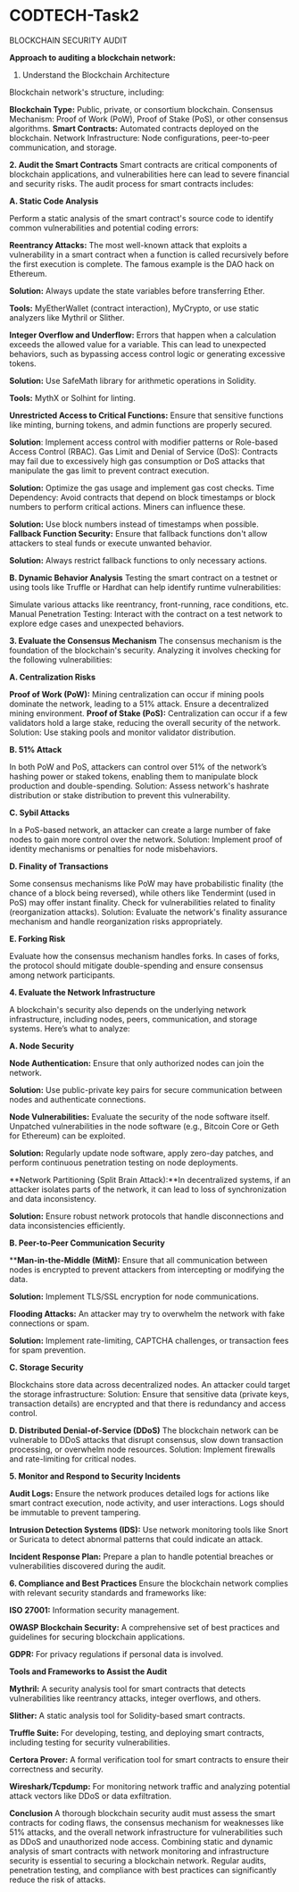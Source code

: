 # CODTECH-Task2
BLOCKCHAIN SECURITY AUDIT

**Approach to auditing a blockchain network:**

1. Understand the Blockchain Architecture
   
 Blockchain network's structure, including:

**Blockchain Type:** Public, private, or consortium blockchain.
Consensus Mechanism: Proof of Work (PoW), Proof of Stake (PoS), or other consensus algorithms.
**Smart Contracts:** Automated contracts deployed on the blockchain.
Network Infrastructure: Node configurations, peer-to-peer communication, and storage.

**2. Audit the Smart Contracts**
Smart contracts are critical components of blockchain applications, and vulnerabilities here can lead to severe financial and security risks. The audit process for smart contracts includes:

**A. Static Code Analysis**

Perform a static analysis of the smart contract's source code to identify common vulnerabilities and potential coding errors:

**Reentrancy Attacks:** The most well-known attack that exploits a vulnerability in a smart contract when a function is called recursively before the first execution is complete. The famous example is the DAO hack on Ethereum.

**Solution:** Always update the state variables before transferring Ether.

**Tools:** MyEtherWallet (contract interaction), MyCrypto, or use static analyzers like Mythril or Slither.

**Integer Overflow and Underflow:** Errors that happen when a calculation exceeds the allowed value for a variable. This can lead to unexpected behaviors, such as bypassing access control logic or generating excessive tokens.

**Solution:** Use SafeMath library for arithmetic operations in Solidity.

**Tools:** MythX or Solhint for linting.

**Unrestricted Access to Critical Functions:** Ensure that sensitive functions like minting, burning tokens, and admin functions are properly secured.

**Solution**: Implement access control with modifier patterns or Role-based Access Control (RBAC).
Gas Limit and Denial of Service (DoS): Contracts may fail due to excessively high gas consumption or DoS attacks that manipulate the gas limit to prevent contract execution.

**Solution:** Optimize the gas usage and implement gas cost checks.
Time Dependency: Avoid contracts that depend on block timestamps or block numbers to perform critical actions. Miners can influence these.

**Solution:** Use block numbers instead of timestamps when possible.
**Fallback Function Security:** Ensure that fallback functions don't allow attackers to steal funds or execute unwanted behavior.

**Solution:** Always restrict fallback functions to only necessary actions.


**B. Dynamic Behavior Analysis**
Testing the smart contract on a testnet or using tools like Truffle or Hardhat can help identify runtime vulnerabilities:

Simulate various attacks like reentrancy, front-running, race conditions, etc.
Manual Penetration Testing: Interact with the contract on a test network to explore edge cases and unexpected behaviors.


**3. Evaluate the Consensus Mechanism**
The consensus mechanism is the foundation of the blockchain's security. Analyzing it involves checking for the following vulnerabilities:

**A. Centralization Risks**

**Proof of Work (PoW):** Mining centralization can occur if mining pools dominate the network, leading to a 51% attack. Ensure a decentralized mining environment.
**Proof of Stake (PoS):** Centralization can occur if a few validators hold a large stake, reducing the overall security of the network.
Solution: Use staking pools and monitor validator distribution.

**B. 51% Attack**

In both PoW and PoS, attackers can control over 51% of the network’s hashing power or staked tokens, enabling them to manipulate block production and double-spending.
Solution: Assess network's hashrate distribution or stake distribution to prevent this vulnerability.

**C. Sybil Attacks**

In a PoS-based network, an attacker can create a large number of fake nodes to gain more control over the network.
Solution: Implement proof of identity mechanisms or penalties for node misbehaviors.

**D. Finality of Transactions**

Some consensus mechanisms like PoW may have probabilistic finality (the chance of a block being reversed), while others like Tendermint (used in PoS) may offer instant finality. Check for vulnerabilities related to finality (reorganization attacks).
Solution: Evaluate the network's finality assurance mechanism and handle reorganization risks appropriately.

**E. Forking Risk**

Evaluate how the consensus mechanism handles forks. In cases of forks, the protocol should mitigate double-spending and ensure consensus among network participants.

**4. Evaluate the Network Infrastructure**

A blockchain's security also depends on the underlying network infrastructure, including nodes, peers, communication, and storage systems. Here’s what to analyze:

**A. Node Security**

**Node Authentication:** Ensure that only authorized nodes can join the network.

**Solution:** Use public-private key pairs for secure communication between nodes and authenticate connections.

**Node Vulnerabilities:** Evaluate the security of the node software itself. Unpatched vulnerabilities in the node software (e.g., Bitcoin Core or Geth for Ethereum) can be exploited.

**Solution:** Regularly update node software, apply zero-day patches, and perform continuous penetration testing on node deployments.

**Network Partitioning (Split Brain Attack):**In decentralized systems, if an attacker isolates parts of the network, it can lead to loss of synchronization and data inconsistency.

**Solution:** Ensure robust network protocols that handle disconnections and data inconsistencies efficiently.

**B. Peer-to-Peer Communication Security**

****Man-in-the-Middle (MitM):** Ensure that all communication between nodes is encrypted to prevent attackers from intercepting or modifying the data.

**Solution:** Implement TLS/SSL encryption for node communications.

**Flooding Attacks:** An attacker may try to overwhelm the network with fake connections or spam.

**Solution:** Implement rate-limiting, CAPTCHA challenges, or transaction fees for spam prevention.

**C. Storage Security**

Blockchains store data across decentralized nodes. An attacker could target the storage infrastructure:
Solution: Ensure that sensitive data (private keys, transaction details) are encrypted and that there is redundancy and access control.

**D. Distributed Denial-of-Service (DDoS)**
The blockchain network can be vulnerable to DDoS attacks that disrupt consensus, slow down transaction processing, or overwhelm node resources.
Solution: Implement firewalls and rate-limiting for critical nodes.


**5. Monitor and Respond to Security Incidents**

**Audit Logs:** Ensure the network produces detailed logs for actions like smart contract execution, node activity, and user interactions. Logs should be immutable to prevent tampering.

**Intrusion Detection Systems (IDS):** Use network monitoring tools like Snort or Suricata to detect abnormal patterns that could indicate an attack.

**Incident Response Plan:** Prepare a plan to handle potential breaches or vulnerabilities discovered during the audit.


**6. Compliance and Best Practices**
Ensure the blockchain network complies with relevant security standards and frameworks like:

**ISO 27001:** Information security management.

**OWASP Blockchain Security:** A comprehensive set of best practices and guidelines for securing blockchain applications.

**GDPR:** For privacy regulations if personal data is involved.


**Tools and Frameworks to Assist the Audit**

**Mythril:** A security analysis tool for smart contracts that detects vulnerabilities like reentrancy attacks, integer overflows, and others.

**Slither:** A static analysis tool for Solidity-based smart contracts.

**Truffle Suite:** For developing, testing, and deploying smart contracts, including testing for security vulnerabilities.

**Certora Prover:** A formal verification tool for smart contracts to ensure their correctness and security.

**Wireshark/Tcpdump:** For monitoring network traffic and analyzing potential attack vectors like DDoS or data exfiltration.


**Conclusion**
A thorough blockchain security audit must assess the smart contracts for coding flaws, the consensus mechanism for weaknesses like 51% attacks, and the overall network infrastructure for vulnerabilities such as DDoS and unauthorized node access. Combining static and dynamic analysis of smart contracts with network monitoring and infrastructure security is essential to securing a blockchain network. Regular audits, penetration testing, and compliance with best practices can significantly reduce the risk of attacks.





